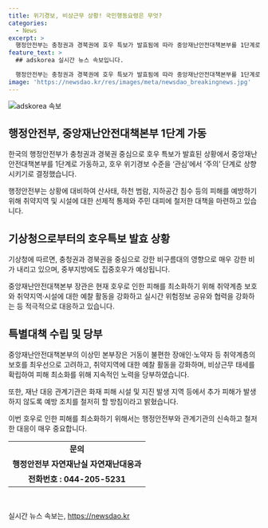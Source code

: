 ```yaml
---
title: 위기경보, 비상근무 상황! 국민행동요령은 무엇?
categories:
  - News
excerpt: >
  행정안전부는 충청권과 경북권에 호우 특보가 발효됨에 따라 중앙재난안전대책본부를 1단계로 가동하고, 호우 위기경보 수준을 관심에서 주의로 상향했다. 산사태, 하천 범람, 지하공간 침수 등에 대비해 취약지역·시설에 대한 선제적 통제와 주민대피에 철저를 기할 방침이다. 또한 강한 비구름대의 영향으로 현재 호우특보가 발효된 지역에 강한 비가 내리고 있으며, 재난안전관리본부장은 피해 최소화를 위해 강화된 대책을 호소했다. (출처: 정책브리핑 www.korea.kr)
feature_text: >
  ## adskorea 실시간 뉴스 속보입니다.

  행정안전부는 충청권과 경북권에 호우 특보가 발효됨에 따라 중앙재난안전대책본부를 1단계로 가동하고, 호우 위기경보 수준을 관심에서 주의로 상향했다. 산사태, 하천 범람, 지하공간 침수 등에 대비해 취약지역·시설에 대한 선제적 통제와 주민대피에 철저를 기할 방침이다. 또한 강한 비구름대의 영향으로 현재 호우특보가 발효된 지역에 강한 비가 내리고 있으며, 재난안전관리본부장은 피해 최소화를 위해 강화된 대책을 호소했다. (출처: 정책브리핑 www.korea.kr)
image: 'https://newsdao.kr/res/images/meta/newsdao_breakingnews.jpg'
---
```


<p><img src="https://newsdao.kr/res/images/meta/newsdao_breakingnews.jpg" alt="adskorea 속보" /></p>

<h2 data-ke-size="size26">행정안전부, 중앙재난안전대책본부 1단계 가동</h2>

<p>한국의 행정안전부가 충청권과 경북권 중심으로 호우 특보가 발효된 상황에서 중앙재난안전대책본부를 1단계로 가동하고, 호우 위기경보 수준을 ‘관심’에서 ‘주의’ 단계로 상향시키기로 결정했습니다.</p>

<p data-ke-size="size16">행정안전부는 상황에 대비하여 산사태, 하천 범람, 지하공간 침수 등의 피해를 예방하기 위해 취약지역 및 시설에 대한 선제적 통제와 주민 대피에 철저한 대책을 마련하고 있습니다.</p>

<h2 data-ke-size="size26">기상청으로부터의 호우특보 발효 상황</h2>

<p>기상청에 따르면, 충청권과 경북권을 중심으로 강한 비구름대의 영향으로 매우 강한 비가 내리고 있으며, 중부지방에도 집중호우가 예상됩니다.</p>

<p data-ke-size="size16">중앙재난안전대책본부 장관은 현재 호우로 인한 피해를 최소화하기 위해 취약계층 보호와 취약지역·시설에 대한 예찰 활동을 강화하고 실시간 위험정보 공유와 협력을 강화하는 등 적극적으로 대응하고 있습니다.</p>

<h2 data-ke-size="size26">특별대책 수립 및 당부</h2>

<p>중앙재난안전대책본부의 이상민 본부장은 거동이 불편한 장애인·노약자 등 취약계층의 보호를 최우선으로 고려하고, 취약지역에 대한 예찰 활동을 강화하며, 비상근무 태세를 확립하여 피해 최소화를 위해 지속적인 노력을 당부하였습니다.</p>

<p data-ke-size="size16">또한, 재난 대응 관계기관은 화재 피해 시설 및 지진 발생 지역 등에서 추가 피해가 발생하지 않도록 예방 조치를 철저히 할 방침이라고 밝혔습니다.</p>

<p>이번 호우로 인한 피해를 최소화하기 위해서는 행정안전부와 관계기관의 신속하고 철저한 대응이 매우 중요합니다.</p>

<table>
    <tr>
        <td style="text-align: center; height: 17px;"><b>문의</b></td>
    </tr>
    <tr>
        <td style="text-align: center; height: 17px;"><b>행정안전부 자연재난실 자연재난대응과</b></td>
    </tr>
    <tr>
        <td style="text-align: center; height: 17px;"><b>전화번호 : 044-205-5231</b></td>
    </tr>
</table>

<p data-ke-size="size16">&nbsp;</p>
실시간 뉴스 속보는, <a href="https://newsdao.kr" rel="dofollow">https://newsdao.kr</a>


